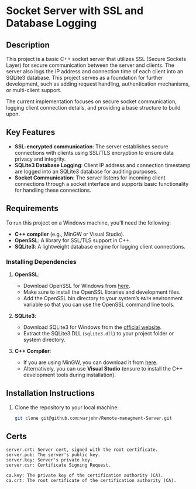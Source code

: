 # Socket Server with SSL and Database Logging

## Description

This project is a basic C++ socket server that utilizes SSL (Secure Sockets Layer) for secure communication between the server and clients. The server also logs the IP address and connection time of each client into an SQLite3 database. This project serves as a foundation for further development, such as adding request handling, authentication mechanisms, or multi-client support.

The current implementation focuses on secure socket communication, logging client connection details, and providing a base structure to build upon.

## Key Features

- **SSL-encrypted communication**: The server establishes secure connections with clients using SSL/TLS encryption to ensure data privacy and integrity.
- **SQLite3 Database Logging**: Client IP address and connection timestamp are logged into an SQLite3 database for auditing purposes.
- **Socket Communication**: The server listens for incoming client connections through a socket interface and supports basic functionality for handling these connections.

## Requirements

To run this project on a Windows machine, you'll need the following:

- **C++ compiler** (e.g., MinGW or Visual Studio).
- **OpenSSL**: A library for SSL/TLS support in C++.
- **SQLite3**: A lightweight database engine for logging client connections.

### Installing Dependencies

1. **OpenSSL**:
   - Download OpenSSL for Windows from [here](https://slproweb.com/products/Win32OpenSSL.html).
   - Make sure to install the OpenSSL libraries and development files.
   - Add the OpenSSL bin directory to your system’s `PATH` environment variable so that you can use the OpenSSL command line tools.

2. **SQLite3**:
   - Download SQLite3 for Windows from the [official website](https://www.sqlite.org/download.html).
   - Extract the SQLite3 DLL (`sqlite3.dll`) to your project folder or system directory.

3. **C++ Compiler**:
   - If you are using MinGW, you can download it from [here](https://sourceforge.net/projects/mingw/).
   - Alternatively, you can use **Visual Studio** (ensure to install the C++ development tools during installation).

## Installation Instructions

1. Clone the repository to your local machine:
   ```bash
   git clone git@github.com:warjohn/Remote-managment-Server.git

## Certs
    server.crt: Server cert, signed with the root certificate.
    server.pub: The server's public key.
    server.key: Server's private key.
    server.csr: Certificate Signing Request.
   
    ca.key: The private key of the certification authority (CA).
    ca.crt: The root certificate of the certification authority (CA).
